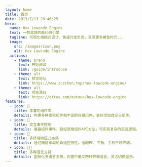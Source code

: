 ```yaml
---
layout: home
title: 首页
date: 2013/7/13 20:46:25
hero:
  name: Hex Lowcode Engine
  text: 一款高效的低代码引擎
  tagline: 可视化拖拽式设计，快速开发页面，享受更多摸鱼时光...
  image:
    src: /images/icon.png
    alt: Hex Lowcode Engine
  actions:
    - theme: brand
      text: 开始阅读
      link: /guide/introduce
    - theme: alt
      text: 预览地址
      link: https://www.zczchen.top/hex-lowcode-engine/
    - theme: alt
      text: 项目源码
      link: https://gitee.com/mutoua/hex-lowcode-engine
features:
  - icon: 🎨
    title: 丰富的组件库
    details: 内置多种表单组件和丰富的容器组件，支持添加自定义组件。
  - icon: 🚚
    title: 交互事件控制
    details: 暴露组件事件，轻松调用组件API方法，可实现复杂的交互逻辑。
  - icon: 📝
    title: 多终端响应式布局
    details: 通过栅格布局的自适应特性，适配PC、平板、手机三种终端。
  - icon: 🧑‍💻
    title: 多种语言支持
    details: 国际化多语言支持，内置中英文两种界面语言，灵活切换显示。
---
```

